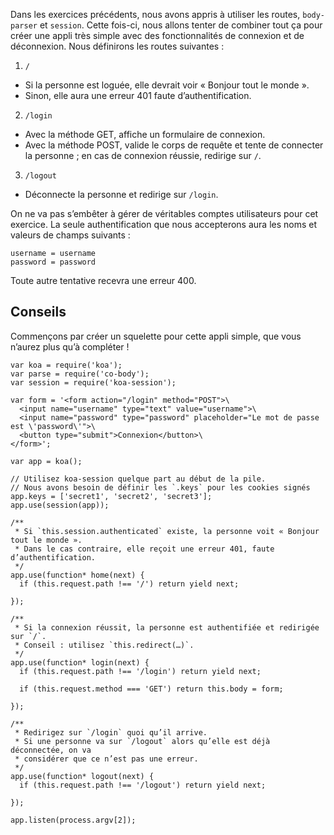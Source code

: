 Dans les exercices précédents, nous avons appris à utiliser les routes,
`body-parser` et `session`.  Cette fois-ci, nous allons tenter de combiner
tout ça pour créer une appli très simple avec des fonctionnalités de connexion
et de déconnexion.  Nous définirons les routes suivantes :

1) `/`
  - Si la personne est loguée, elle devrait voir « Bonjour tout le monde ».
  - Sinon, elle aura une erreur 401 faute d’authentification.

2) `/login`
  - Avec la méthode GET, affiche un formulaire de connexion.
  - Avec la méthode POST, valide le corps de requête et tente de connecter
     la personne ; en cas de connexion réussie, redirige sur `/`.

3) `/logout`
  - Déconnecte la personne et redirige sur `/login`.

On ne va pas s’embêter à gérer de véritables comptes utilisateurs pour cet
exercice.  La seule authentification que nous accepterons aura les noms et
valeurs de champs suivants :

```
username = username
password = password
```

Toute autre tentative recevra une erreur 400.

## Conseils

Commençons par créer un squelette pour cette appli simple, que vous n’aurez plus
qu’à compléter !

```
var koa = require('koa');
var parse = require('co-body');
var session = require('koa-session');

var form = '<form action="/login" method="POST">\
  <input name="username" type="text" value="username">\
  <input name="password" type="password" placeholder="Le mot de passe est \'password\'">\
  <button type="submit">Connexion</button>\
</form>';

var app = koa();

// Utilisez koa-session quelque part au début de la pile.
// Nous avons besoin de définir les `.keys` pour les cookies signés
app.keys = ['secret1', 'secret2', 'secret3'];
app.use(session(app));

/**
 * Si `this.session.authenticated` existe, la personne voit « Bonjour tout le monde ».
 * Dans le cas contraire, elle reçoit une erreur 401, faute d’authentification.
 */
app.use(function* home(next) {
  if (this.request.path !== '/') return yield next;

});

/**
 * Si la connexion réussit, la personne est authentifiée et redirigée sur `/`.
 * Conseil : utilisez `this.redirect(…)`.
 */
app.use(function* login(next) {
  if (this.request.path !== '/login') return yield next;

  if (this.request.method === 'GET') return this.body = form;

});

/**
 * Redirigez sur `/login` quoi qu’il arrive.
 * Si une personne va sur `/logout` alors qu’elle est déjà déconnectée, on va
 * considérer que ce n’est pas une erreur.
 */
app.use(function* logout(next) {
  if (this.request.path !== '/logout') return yield next;

});

app.listen(process.argv[2]);
```
